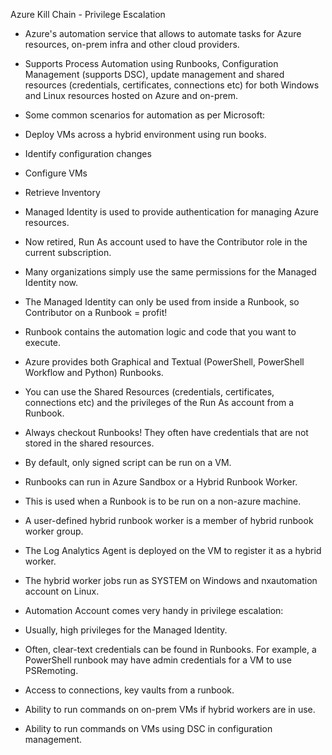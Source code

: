 Azure Kill Chain - Privilege Escalation

- Azure's automation service that allows to automate tasks for Azure resources, on-prem infra and other cloud providers.

- Supports Process Automation using Runbooks, Configuration Management (supports DSC), update management and shared resources (credentials, certificates, connections etc) for both Windows and Linux resources hosted on Azure and on-prem.
- Some common scenarios for automation as per Microsoft:
 - Deploy VMs across a hybrid environment using run books.
 - Identify configuration changes
 - Configure VMs
 - Retrieve Inventory


- Managed Identity is used to provide authentication for managing Azure resources.

- Now retired, Run As account used to have the Contributor role in the
current subscription.

- Many organizations simply use the same permissions for the Managed
Identity now.

- The Managed Identity can only be used from inside a Runbook, so
Contributor on a Runbook = profit!








- Runbook contains the automation logic and code that you want to execute.
- Azure provides both Graphical and Textual (PowerShell, PowerShell
Workflow and Python) Runbooks.

- You can use the Shared Resources (credentials, certificates, connections etc) and the privileges of the Run As account from a Runbook.

- Always checkout Runbooks! They often have credentials that are not stored in the shared resources.
- By default, only signed script can be run on a VM.
- Runbooks can run in Azure Sandbox or a Hybrid Runbook Worker.

- This is used when a Runbook is to be run on a non-azure machine.

- A user-defined hybrid runbook worker is a member of hybrid runbook
worker group.

- The Log Analytics Agent is deployed on the VM to register it as a hybrid worker.

- The hybrid worker jobs run as SYSTEM on Windows and nxautomation
account on Linux.


- Automation Account comes very handy in privilege escalation:
 - Usually, high privileges for the Managed Identity.

 - Often, clear-text credentials can be found in Runbooks. For example, a PowerShell runbook may have admin credentials for a VM to use PSRemoting.
 - Access to connections, key vaults from a runbook.

 - Ability to run commands on on-prem VMs if hybrid workers are in use.
 - Ability to run commands on VMs using DSC in configuration management.


